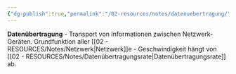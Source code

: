```yaml
---
{"dg-publish":true,"permalink":"/02-resources/notes/datenuebertragung/","tags":["#informatik/netzwerk/übertragung","#kommunikation/daten"],"noteIcon":"","updated":"2025-09-10T16:35:13.000+02:00"}
---
```



**Datenübertragung** - Transport von Informationen zwischen Netzwerk-Geräten.
Grundfunktion aller [[02 - RESOURCES/Notes/Netzwerk\|Netzwerk]]e - Geschwindigkeit hängt von [[02 - RESOURCES/Notes/Datenübertragungsrate\|Datenübertragungsrate]] ab.
